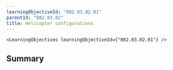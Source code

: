 ```yaml
---
learningObjectiveId: "082.03.02.01"
parentId: "082.03.02"
title: Helicopter configurations
---
```


```tsx eval
<LearningObjectives learningObjectiveId={"082.03.02.01"} />
```

## Summary
